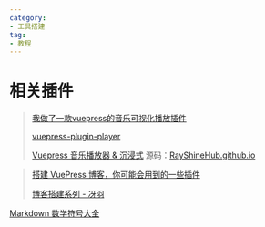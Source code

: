 ```yaml
---
category:
- 工具搭建
tag:
- 教程
---
```


# 相关插件

<!-- more -->

> [我做了一款vuepress的音乐可视化播放插件](https://segmentfault.com/a/1190000041217167)
>
> [vuepress-plugin-player](https://www.npmjs.com/package/vuepress-plugin-player)
>
> [Vuepress 音乐播放器 & 沉浸式](https://blog.rayshine.site/blogs/前端/2022/7/NavPlayer.html)
> 源码：[RayShineHub.github.io](https://github.com/RayShineHub/RayShineHub.github.io/blob/main/src/.vuepress/components/NavPlayer.vue)
>


> [搭建 VuePress 博客，你可能会用到的一些插件](https://segmentfault.com/a/1190000041409173#)
>
> [博客搭建系列 - 冴羽](https://segmentfault.com/a/1190000041627148)


[Markdown 数学符号大全](https://blog.csdn.net/oYinHeZhiGuang/article/details/119943358)